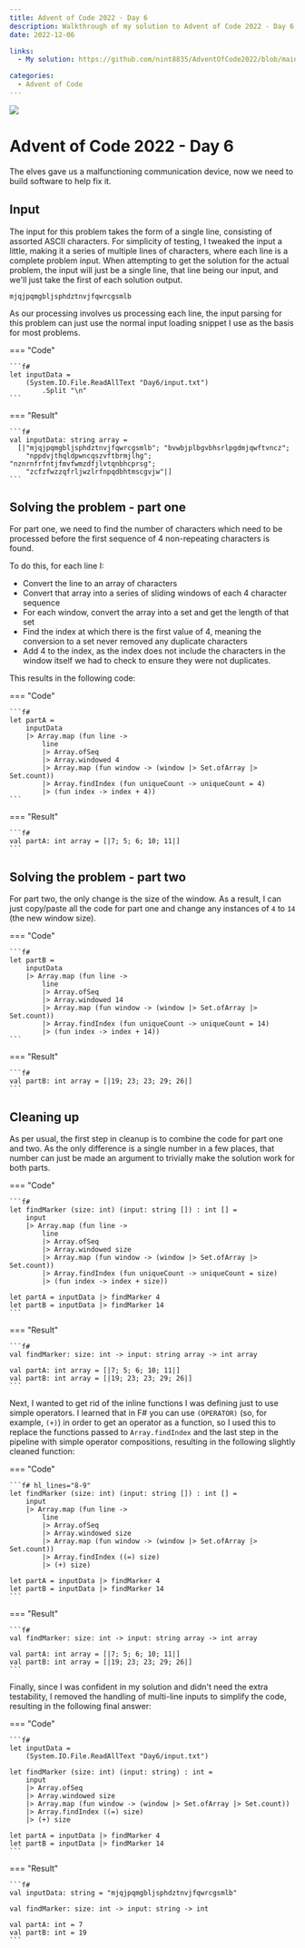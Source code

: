 ```yaml
---
title: Advent of Code 2022 - Day 6
description: Walkthrough of my solution to Advent of Code 2022 - Day 6's problem
date: 2022-12-06

links:
  - My solution: https://github.com/nint8835/AdventOfCode2022/blob/main/Day3/Day6.fsx

categories:
  - Advent of Code
---
```


![](./assets/day-6.png)

# Advent of Code 2022 - Day 6

The elves gave us a malfunctioning communication device, now we need to build software to help fix it.

<!-- more -->

## Input

The input for this problem takes the form of a single line, consisting of assorted ASCII characters. For simplicity of testing, I tweaked the input a little, making it a series of multiple lines of characters, where each line is a complete problem input. When attempting to get the solution for the actual problem, the input will just be a single line, that line being our input, and we'll just take the first of each solution output.

```
mjqjpqmgbljsphdztnvjfqwrcgsmlb
```

As our processing involves us processing each line, the input parsing for this problem can just use the normal input loading snippet I use as the basis for most problems.

=== "Code"

    ```f#
    let inputData =
        (System.IO.File.ReadAllText "Day6/input.txt")
            .Split "\n"
    ```

=== "Result"

    ```f#
    val inputData: string array =
      [|"mjqjpqmgbljsphdztnvjfqwrcgsmlb"; "bvwbjplbgvbhsrlpgdmjqwftvncz";
        "nppdvjthqldpwncqszvftbrmjlhg"; "nznrnfrfntjfmvfwmzdfjlvtqnbhcprsg";
        "zcfzfwzzqfrljwzlrfnpqdbhtmscgvjw"|]
    ```

## Solving the problem - part one

For part one, we need to find the number of characters which need to be processed before the first sequence of 4 non-repeating characters is found.

To do this, for each line I:

- Convert the line to an array of characters
- Convert that array into a series of sliding windows of each 4 character sequence
- For each window, convert the array into a set and get the length of that set
- Find the index at which there is the first value of 4, meaning the conversion to a set never removed any duplicate characters
- Add 4 to the index, as the index does not include the characters in the window itself we had to check to ensure they were not duplicates.

This results in the following code:

=== "Code"
    
    ```f#
    let partA =
        inputData
        |> Array.map (fun line ->
            line
            |> Array.ofSeq
            |> Array.windowed 4
            |> Array.map (fun window -> (window |> Set.ofArray |> Set.count))
            |> Array.findIndex (fun uniqueCount -> uniqueCount = 4)
            |> (fun index -> index + 4))
    ```

=== "Result"
    
    ```f#
    val partA: int array = [|7; 5; 6; 10; 11|]
    ```

## Solving the problem - part two

For part two, the only change is the size of the window. As a result, I can just copy/paste all the code for part one and change any instances of `4` to `14` (the new window size).

=== "Code"
    
    ```f#
    let partB =
        inputData
        |> Array.map (fun line ->
            line
            |> Array.ofSeq
            |> Array.windowed 14
            |> Array.map (fun window -> (window |> Set.ofArray |> Set.count))
            |> Array.findIndex (fun uniqueCount -> uniqueCount = 14)
            |> (fun index -> index + 14))
    ```

=== "Result"
    
    ```f#
    val partB: int array = [|19; 23; 23; 29; 26|]
    ```

## Cleaning up

As per usual, the first step in cleanup is to combine the code for part one and two. As the only difference is a single number in a few places, that number can just be made an argument to trivially make the solution work for both parts.

=== "Code"
    
    ```f#
    let findMarker (size: int) (input: string []) : int [] =
        input
        |> Array.map (fun line ->
            line
            |> Array.ofSeq
            |> Array.windowed size
            |> Array.map (fun window -> (window |> Set.ofArray |> Set.count))
            |> Array.findIndex (fun uniqueCount -> uniqueCount = size)
            |> (fun index -> index + size))

    let partA = inputData |> findMarker 4
    let partB = inputData |> findMarker 14
    ```

=== "Result"
    
    ```f#
    val findMarker: size: int -> input: string array -> int array

    val partA: int array = [|7; 5; 6; 10; 11|]
    val partB: int array = [|19; 23; 23; 29; 26|]
    ```

Next, I wanted to get rid of the inline functions I was defining just to use simple operators. I learned that in F# you can use `(OPERATOR)` (so, for example, `(+)`) in order to get an operator as a function, so I used this to replace the functions passed to `Array.findIndex` and the last step in the pipeline with simple operator compositions, resulting in the following slightly cleaned function:

=== "Code"
    
    ```f# hl_lines="8-9"
    let findMarker (size: int) (input: string []) : int [] =
        input
        |> Array.map (fun line ->
            line
            |> Array.ofSeq
            |> Array.windowed size
            |> Array.map (fun window -> (window |> Set.ofArray |> Set.count))
            |> Array.findIndex ((=) size)
            |> (+) size)

    let partA = inputData |> findMarker 4
    let partB = inputData |> findMarker 14
    ```

=== "Result"
    
    ```f#
    val findMarker: size: int -> input: string array -> int array

    val partA: int array = [|7; 5; 6; 10; 11|]
    val partB: int array = [|19; 23; 23; 29; 26|]
    ```

Finally, since I was confident in my solution and didn't need the extra testability, I removed the handling of multi-line inputs to simplify the code, resulting in the following final answer:

=== "Code"
    
    ```f#
    let inputData =
        (System.IO.File.ReadAllText "Day6/input.txt")

    let findMarker (size: int) (input: string) : int =
        input
        |> Array.ofSeq
        |> Array.windowed size
        |> Array.map (fun window -> (window |> Set.ofArray |> Set.count))
        |> Array.findIndex ((=) size)
        |> (+) size

    let partA = inputData |> findMarker 4
    let partB = inputData |> findMarker 14
    ```

=== "Result"
    
    ```f#
    val inputData: string = "mjqjpqmgbljsphdztnvjfqwrcgsmlb"

    val findMarker: size: int -> input: string -> int

    val partA: int = 7
    val partB: int = 19
    ```